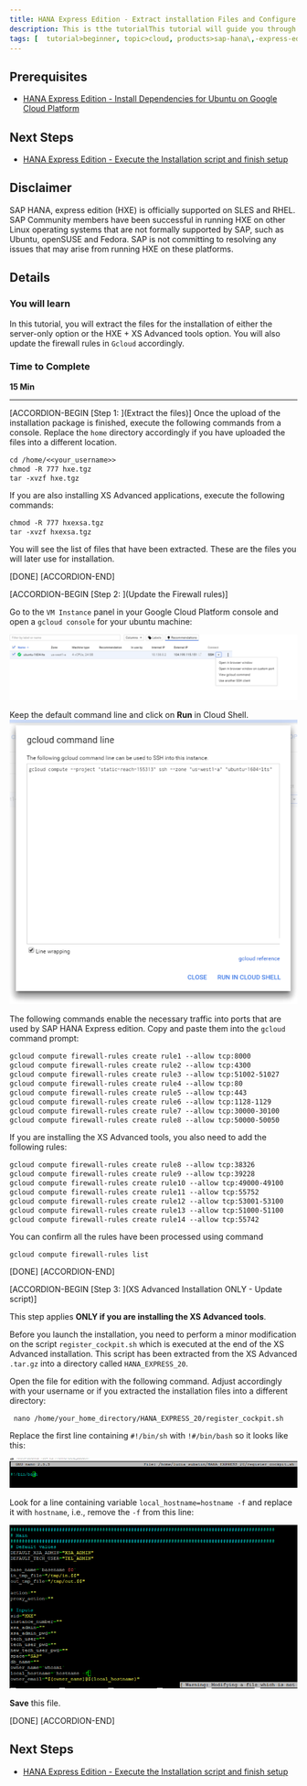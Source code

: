 ```yaml
---
title: HANA Express Edition - Extract installation Files and Configure Firewall Rules
description: This is tthe tutorialThis tutorial will guide you through the extraction process of the installation files for HANA Express Edition. You will also enter the necessary firewall rules to enable traffic into the correct ports.
tags: [  tutorial>beginner, topic>cloud, products>sap-hana\,-express-edition ]
---
```


## Prerequisites  
 - [HANA Express Edition - Install Dependencies for Ubuntu on Google Cloud Platform](http://www.sap.com/developer/tutorials/hxe_install_dependencies.html)


## Next Steps
 - [HANA Express Edition - Execute the Installation script and finish setup](http://www.sap.com/developer/tutorials/hxe-gcp-install-hana-express-edition.html)

## Disclaimer
SAP HANA, express edition (HXE) is officially supported on SLES and RHEL. SAP Community members have been successful in running HXE on other Linux operating systems that are not formally supported by SAP, such as Ubuntu, openSUSE and Fedora. SAP is not committing to resolving any issues that may arise from running HXE on these platforms.

## Details
### You will learn  
In this tutorial, you will extract the files for the installation of either the server-only option or the HXE + XS Advanced tools option. You will also update the firewall rules in `Gcloud` accordingly.

### Time to Complete
**15 Min**

---

[ACCORDION-BEGIN [Step 1: ](Extract the files)]
Once the upload of the installation package is finished, execute the following commands from a console. Replace the `home` directory accordingly if you have uploaded the files into a different location.

```
cd /home/<<your_username>>
chmod -R 777 hxe.tgz
tar -xvzf hxe.tgz
```
If you are also installing XS Advanced applications, execute the following commands:

```
chmod -R 777 hxexsa.tgz
tar -xvzf hxexsa.tgz
```

You will see the list of files that have been extracted. These are the files you will later use for installation.

[DONE]
[ACCORDION-END]

[ACCORDION-BEGIN [Step 2: ](Update the Firewall rules)]

Go to the `VM Instance` panel in your Google Cloud Platform console and open a `gcloud console` for your ubuntu machine:

![Open Gcloud console](1.png)

Keep the default command line and click on **Run** in Cloud Shell.
![Gcloud OK](2.png)

The following commands enable the necessary traffic into ports that are used by SAP HANA Express edition. Copy and paste them into the `gcloud` command prompt:

```
gcloud compute firewall-rules create rule1 --allow tcp:8000
gcloud compute firewall-rules create rule2 --allow tcp:4300
gcloud compute firewall-rules create rule3 --allow tcp:51002-51027
gcloud compute firewall-rules create rule4 --allow tcp:80
gcloud compute firewall-rules create rule5 --allow tcp:443
gcloud compute firewall-rules create rule6 --allow tcp:1128-1129
gcloud compute firewall-rules create rule7 --allow tcp:30000-30100
gcloud compute firewall-rules create rule8 --allow tcp:50000-50050
```

If you are installing the XS Advanced tools, you also need to add the following rules:

```
gcloud compute firewall-rules create rule8 --allow tcp:38326
gcloud compute firewall-rules create rule9 --allow tcp:39228
gcloud compute firewall-rules create rule10 --allow tcp:49000-49100
gcloud compute firewall-rules create rule11 --allow tcp:55752
gcloud compute firewall-rules create rule12 --allow tcp:53001-53100
gcloud compute firewall-rules create rule13 --allow tcp:51000-51100
gcloud compute firewall-rules create rule14 --allow tcp:55742
```

You can confirm all the rules have been processed using command

```
gcloud compute firewall-rules list
```

[DONE]
[ACCORDION-END]


[ACCORDION-BEGIN [Step 3: ](XS Advanced Installation ONLY - Update script)]

This step applies **ONLY if you are installing the XS Advanced tools**.

Before you launch the installation, you need to perform a minor modification on the script `register_cockpit.sh` which is executed at the end of the XS Advanced installation. This script has been extracted from the XS Advanced `.tar.gz` into a directory called `HANA_EXPRESS_20`.

Open the file for edition with the following command. Adjust accordingly with your username or if you extracted the installation files into a different directory:

```
 nano /home/your_home_directory/HANA_EXPRESS_20/register_cockpit.sh
```

Replace the first line containing `#!/bin/sh` with `!#/bin/bash` so it looks like this:

![Update bash](3.png)

Look for a line containing variable `local_hostname=hostname -f` and replace it with  `hostname`, i.e., remove the  `-f` from this line:

![Update local hostname](4.png)

**Save** this file.

[DONE]
[ACCORDION-END]



## Next Steps
- [HANA Express Edition - Execute the Installation script and finish setup](http://www.sap.com/developer/tutorials/hxe-gcp-install-hana-express-edition.html)
